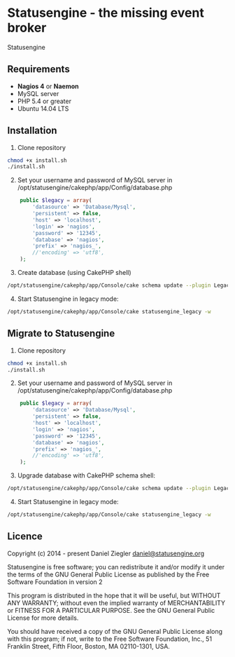 Statusengine  - the missing event broker
============

Statusengine


Requirements
--------------
- **Nagios 4** or **Naemon**
- MySQL server
- PHP 5.4 or greater
- Ubuntu 14.04 LTS

Installation
--------------
1. Clone repository
```bash
chmod +x install.sh
./install.sh
```
2. Set your username and password of MySQL server in /opt/statusengine/cakephp/app/Config/database.php
```php
	public $legacy = array(
		'datasource' => 'Database/Mysql',
		'persistent' => false,
		'host' => 'localhost',
		'login' => 'nagios',
		'password' => '12345',
		'database' => 'nagios',
		'prefix' => 'nagios_',
		//'encoding' => 'utf8',
	);
```
3. Create database (using CakePHP shell)
```bash
/opt/statusengine/cakephp/app/Console/cake schema update --plugin Legacy --file legacy_schema.php --connection legacy
```

4. Start Statusengine in legacy mode:
```bash
/opt/statusengine/cakephp/app/Console/cake statusengine_legacy -w
```

Migrate to Statusengine
--------------
1. Clone repository
```bash
chmod +x install.sh
./install.sh
```
2. Set your username and password of MySQL server in /opt/statusengine/cakephp/app/Config/database.php
```php
	public $legacy = array(
		'datasource' => 'Database/Mysql',
		'persistent' => false,
		'host' => 'localhost',
		'login' => 'nagios',
		'password' => '12345',
		'database' => 'nagios',
		'prefix' => 'nagios_',
		//'encoding' => 'utf8',
	);
```

3. Upgrade database with CakePHP schema shell:
```bash
/opt/statusengine/cakephp/app/Console/cake schema update --plugin Legacy --file legacy_schema.php --connection legacy
```
4. Start Statusengine in legacy mode:
```bash
/opt/statusengine/cakephp/app/Console/cake statusengine_legacy -w
```

Licence
--------------
Copyright (c) 2014 - present Daniel Ziegler <daniel@statusengine.org>

Statusengine is free software; you can redistribute it and/or
modify it under the terms of the GNU General Public License
as published by the Free Software Foundation in version 2

This program is distributed in the hope that it will be useful,
but WITHOUT ANY WARRANTY; without even the implied warranty of
MERCHANTABILITY or FITNESS FOR A PARTICULAR PURPOSE.  See the
GNU General Public License for more details.

You should have received a copy of the GNU General Public License
along with this program; if not, write to the Free Software
Foundation, Inc., 51 Franklin Street, Fifth Floor, Boston, MA  02110-1301, USA.